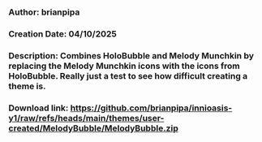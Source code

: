 ### Author: brianpipa
### Creation Date: 04/10/2025
### Description: Combines HoloBubble and Melody Munchkin by replacing the Melody Munchkin icons with the icons from HoloBubble. Really just a test to see how difficult creating a theme is. 

### Download link: https://github.com/brianpipa/innioasis-y1/raw/refs/heads/main/themes/user-created/MelodyBubble/MelodyBubble.zip
